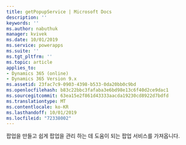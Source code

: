 ```yaml
---
title: getPopupService | Microsoft Docs
description: ''
keywords: ''
ms.author: nabuthuk
manager: kvivek
ms.date: 10/01/2019
ms.service: powerapps
ms.suite: ''
ms.tgt_pltfrm: ''
ms.topic: article
applies_to:
- Dynamics 365 (online)
- Dynamics 365 Version 9.x
ms.assetid: 23fac7c9-0903-4398-b533-0da20bb0c9bd
ms.openlocfilehash: b83c22bbc3fafaba3e6bd98e13c6f40d2ce9dac1
ms.sourcegitcommit: 63ea15e2f861d43333aacda19230cd8922d7bdfd
ms.translationtype: MT
ms.contentlocale: ko-KR
ms.lasthandoff: 10/01/2019
ms.locfileid: "72338002"
---
```

팝업을 만들고 쉽게 팝업을 관리 하는 데 도움이 되는 팝업 서비스를 가져옵니다.
